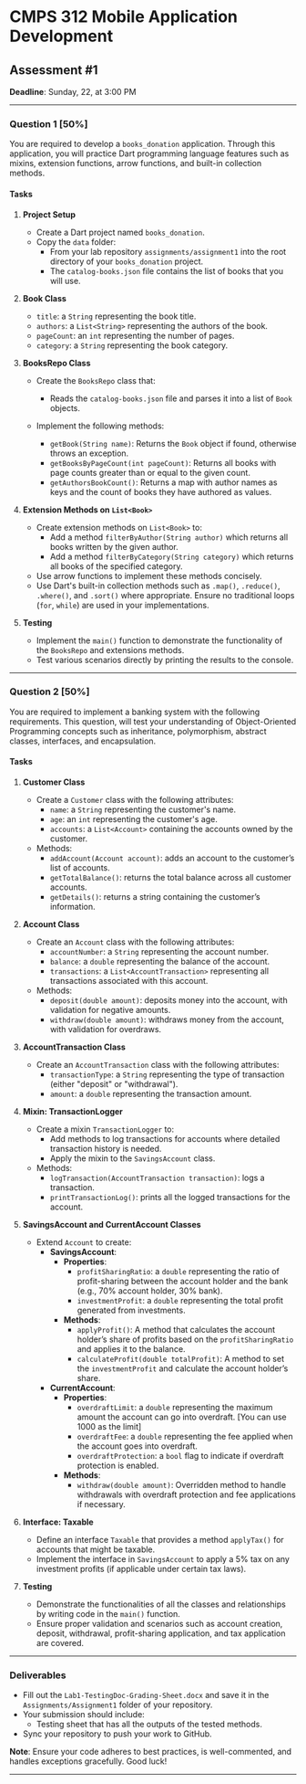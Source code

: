 # CMPS 312 Mobile Application Development

## Assessment #1

**Deadline**: Sunday, 22, at 3:00 PM

---

### Question 1 [50%]

You are required to develop a `books_donation` application. Through this application, you will practice Dart programming language features such as mixins, extension functions, arrow functions, and built-in collection methods.

#### Tasks

1. **Project Setup**

   - Create a Dart project named `books_donation`.
   - Copy the `data` folder:
     - From your lab repository `assignments/assignment1` into the root directory of your `books_donation` project.
     - The `catalog-books.json` file contains the list of books that you will use.
2. **Book Class**

     - `title`: a `String` representing the book title.
     - `authors`: a `List<String>` representing the authors of the book.
     - `pageCount`: an `int` representing the number of pages.
     - `category`: a `String` representing the book category.
3. **BooksRepo Class**

   - Create the `BooksRepo` class that:

     - Reads the `catalog-books.json` file and parses it into a list of `Book` objects.
   - Implement the following methods:

     - `getBook(String name)`: Returns the `Book` object if found, otherwise throws an exception.
     - `getBooksByPageCount(int pageCount)`: Returns all books with page counts greater than or equal to the given count.
     - `getAuthorsBookCount()`: Returns a map with author names as keys and the count of books they have authored as values.
4. **Extension Methods on `List<Book>`**

   - Create extension methods on `List<Book>` to:
     - Add a method `filterByAuthor(String author)` which returns all books written by the given author.
     - Add a method `filterByCategory(String category)` which returns all books of the specified category.
   - Use arrow functions to implement these methods concisely.
   - Use Dart's built-in collection methods such as `.map()`, `.reduce()`, `.where()`, and `.sort()` where appropriate. Ensure no traditional loops (`for`, `while`) are used in your implementations.
5. **Testing**

   - Implement the `main()` function to demonstrate the functionality of the `BooksRepo` and extensions methods.
   - Test various scenarios directly by printing the results to the console.

---

### Question 2 [50%]

You are required to implement a banking system with the following requirements. This question, will test your understanding of Object-Oriented Programming concepts such as inheritance, polymorphism, abstract classes, interfaces, and encapsulation.

#### Tasks

1. **Customer Class**

   - Create a `Customer` class with the following attributes:
     - `name`: a `String` representing the customer's name.
     - `age`: an `int` representing the customer's age.
     - `accounts`: a `List<Account>` containing the accounts owned by the customer.
   - Methods:
     - `addAccount(Account account)`: adds an account to the customer’s list of accounts.
     - `getTotalBalance()`: returns the total balance across all customer accounts.
     - `getDetails()`: returns a string containing the customer’s information.
2. **Account Class**

   - Create an `Account` class with the following attributes:
     - `accountNumber`: a `String` representing the account number.
     - `balance`: a `double` representing the balance of the account.
     - `transactions`: a `List<AccountTransaction>` representing all transactions associated with this account.
   - Methods:
     - `deposit(double amount)`: deposits money into the account, with validation for negative amounts.
     - `withdraw(double amount)`: withdraws money from the account, with validation for overdraws.
3. **AccountTransaction Class**

   - Create an `AccountTransaction` class with the following attributes:
     - `transactionType`: a `String` representing the type of transaction (either "deposit" or "withdrawal").
     - `amount`: a `double` representing the transaction amount.
4. **Mixin: TransactionLogger**

   - Create a mixin `TransactionLogger` to:
     - Add methods to log transactions for accounts where detailed transaction history is needed.
     - Apply the mixin to the `SavingsAccount` class.
   - Methods:
     - `logTransaction(AccountTransaction transaction)`: logs a transaction.
     - `printTransactionLog()`: prints all the logged transactions for the account.
5. **SavingsAccount and CurrentAccount Classes**

   - Extend `Account` to create:
     - **SavingsAccount**:
       - **Properties**:
         - `profitSharingRatio`: a `double` representing the ratio of profit-sharing between the account holder and the bank (e.g., 70% account holder, 30% bank).
         - `investmentProfit`: a `double` representing the total profit generated from investments.
       - **Methods**:
         - `applyProfit()`: A method that calculates the account holder’s share of profits based on the `profitSharingRatio` and applies it to the balance.
         - `calculateProfit(double totalProfit)`: A method to set the `investmentProfit` and calculate the account holder’s share.
     - **CurrentAccount**:
       - **Properties**:
         - `overdraftLimit`: a `double` representing the maximum amount the account can go into overdraft. [You can use 1000 as the limit]
         - `overdraftFee`: a `double` representing the fee applied when the account goes into overdraft.
         - `overdraftProtection`: a `bool` flag to indicate if overdraft protection is enabled.
       - **Methods**:
         - `withdraw(double amount)`: Overridden method to handle withdrawals with overdraft protection and fee applications if necessary.
6. **Interface: Taxable**

   - Define an interface `Taxable` that provides a method `applyTax()` for accounts that might be taxable.
   - Implement the interface in `SavingsAccount` to apply a 5% tax on any investment profits (if applicable under certain tax laws).
7. **Testing**

   - Demonstrate the functionalities of all the classes and relationships by writing code in the `main()` function.
   - Ensure proper validation and scenarios such as account creation, deposit, withdrawal, profit-sharing application, and tax application are covered.

---

### Deliverables

- Fill out the `Lab1-TestingDoc-Grading-Sheet.docx` and save it in the `Assignments/Assignment1` folder of your repository.
- Your submission should include:
  - Testing sheet that has all the outputs of the tested methods.
- Sync your repository to push your work to GitHub.

**Note**: Ensure your code adheres to best practices, is well-commented, and handles exceptions gracefully. Good luck!

---
